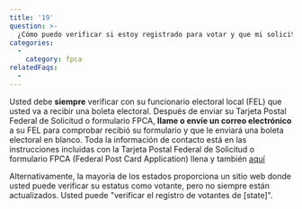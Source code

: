 ```yaml
---
title: '19'
question: >-
  ¿Cómo puedo verificar si estoy registrado para votar y que mi solicitud de boleta electoral fue recibida, de tal forma que recibiré una boleta electoral en el extranjero?
categories:
  - 
    category: fpca
relatedFaqs:
  -
---
```

Usted debe **siempre** verificar con su funcionario electoral local (FEL) que usted va a recibir una boleta electoral. Después de enviar su Tarjeta Postal Federal de Solicitud o formulario FPCA, **llame o envíe un correo electrónico** a su FEL para comprobar recibió su formulario y que le enviará una boleta electoral en blanco. Toda la información de contacto está en las instrucciones incluidas con la Tarjeta Postal Federal de Solicitud o formulario FPCA (Federal Post Card Application) llena y también [aquí](/states/)

Alternativamente, la mayoría de los estados proporciona un sitio web donde usted puede verificar su estatus como votante, pero no siempre están actualizados. Usted puede "verificar el registro de votantes de [state]".